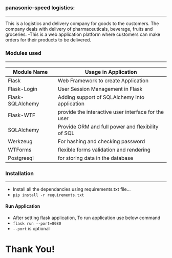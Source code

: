 ### panasonic-speed logistics: 
---
This is a logistics and delivery company for goods to the customers.
The company deals with delivery of pharmaceuticals, beverage, fruits and groceries. 
-This is a web application platform where customers can make orders for their products to be delivered.

### Modules used
---
| Module Name    | Usage in Application |
|----------------|----------------------|
|Flask           |Web Framework to create Application|
|Flask-Login     | User Session Management in Flask|
|Flask-SQLAlchemy|Adding support of SQLAlchemy into application|
|Flask-WTF       | provide the interactive user interface for the user |
|SQLAlchemy      |Provide ORM and  full power and flexibility of SQL |
|Werkzeug        | For hashing and checking password|
|WTForms         |flexible forms validation and rendering|
|Postgresql      |for storing data in the database| 
### Installation
---
- Install all the dependancies using requirements.txt file...
- ```pip install -r requirements.txt```

#### Run Application
- After setting flask application, To run application use below command
- ```flask run --port=8080```
- ```--port``` is optional


# Thank You!
